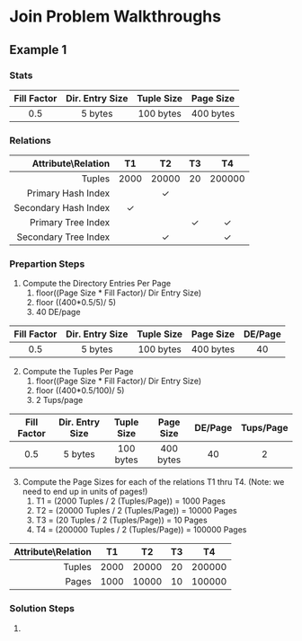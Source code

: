 # Join Problem Walkthroughs
## Example 1
### Stats
|Fill Factor|Dir. Entry Size|Tuple Size|Page Size|    
|:---------:|:-------------:|:--------:|:-------:|  
|     0.5   |    5 bytes    | 100 bytes|400 bytes|

### Relations
| Attribute\Relation |    T1    |    T2    |    T3    |    T4    |    
|-------------------:|:--------:|:--------:|:--------:|:--------:|
|       Tuples       |  2000    |  20000   |    20    |  200000  |  
| Primary Hash Index |          |     ✓    |          |          |  
|Secondary Hash Index|     ✓    |          |          |          |  
| Primary Tree Index |          |          |    ✓     |     ✓    |  
|Secondary Tree Index|          |     ✓    |          |     ✓    |  

### Prepartion Steps 
1. Compute the Directory Entries Per Page
   1.  floor((Page Size * Fill Factor)/ Dir Entry Size)
   2.  floor ((400\*0.5/5)/ 5)
   3.  40 DE/page
   
|Fill Factor|Dir. Entry Size|Tuple Size|Page Size|DE/Page|    
|:---------:|:-------------:|:--------:|:-------:|:-----:|     
|     0.5   |    5 bytes    | 100 bytes|400 bytes|  40   |  

2. Compute the Tuples Per Page
   1.  floor((Page Size * Fill Factor)/ Dir Entry Size)
   2.  floor ((400\*0.5/100)/ 5)
   3.  2 Tups/page

|Fill Factor|Dir. Entry Size|Tuple Size|Page Size|DE/Page|Tups/Page|    
|:---------:|:-------------:|:--------:|:-------:|:-----:|:-------:|   
|     0.5   |    5 bytes    | 100 bytes|400 bytes|  40   |    2    |  

3. Compute the Page Sizes for each of the relations T1 thru T4. (Note: we need to end up in units of pages!)
   1.  T1 = (2000 Tuples / 2 (Tuples/Page)) = 1000 Pages  
   1.  T2 = (20000 Tuples / 2 (Tuples/Page)) = 10000 Pages  
   1.  T3 = (20 Tuples / 2 (Tuples/Page)) = 10 Pages  
   1.  T4 = (200000 Tuples / 2 (Tuples/Page)) = 100000 Pages  

| Attribute\Relation |    T1    |    T2    |    T3    |    T4    |      
|-------------------:|:--------:|:--------:|:--------:|:--------:|
|       Tuples       |  2000    |  20000   |    20    |  200000  | 
|       Pages        |  1000    |  10000   |    10    |  100000  |  
      
### Solution Steps
1.  
